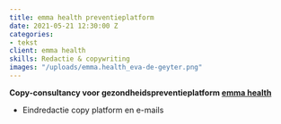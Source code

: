```yaml
---
title: emma health preventieplatform
date: 2021-05-21 12:30:00 Z
categories:
- tekst
client: emma health
skills: Redactie & copywriting
images: "/uploads/emma.health_eva-de-geyter.png"
---
```


**Copy-consultancy voor gezondheidspreventieplatform [emma health](https://emma.health)**


* Eindredactie copy platform en e-mails